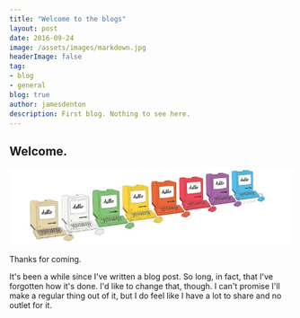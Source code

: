 ```yaml
---
title: "Welcome to the blogs"
layout: post
date: 2016-09-24
image: /assets/images/markdown.jpg
headerImage: false
tag:
- blog
- general
blog: true
author: jamesdenton
description: First blog. Nothing to see here.
---
```


## Welcome.

![8 Macs in a row by nealcampbell](/assets/images/2016-09-25-first-blog/8macs.jpg)

Thanks for coming.

It's been a while since I've written a blog post. So long, in fact, that I've forgotten how it's done. I'd like to change that, though. I can't promise I'll make a regular thing out of it, but I do feel like I have a lot to share and no outlet for it.
